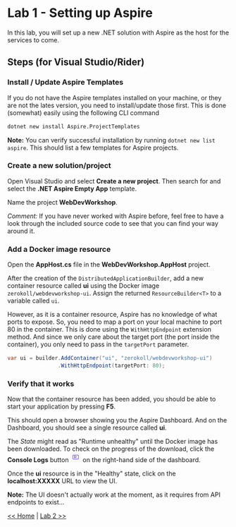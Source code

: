# Lab 1 - Setting up Aspire

In this lab, you will set up a new .NET solution with Aspire as the host for the services to come.

## Steps (for Visual Studio/Rider)

### Install / Update Aspire Templates

If you do not have the Aspire templates installed on your machine, or they are not the lates version, you need to install/update those first. This is done (somewhat) easily using the following CLI command

```bash
dotnet new install Aspire.ProjectTemplates
```

__Note:__ You can verify successful installation by running `dotnet new list aspire`. This should list a few templates for Aspire projects.

### Create a new solution/project

Open Visual Studio and select __Create a new project__. Then search for and select the __.NET Aspire Empty App__ template.

Name the project __WebDevWorkshop__.

_Comment:_ If you have never worked with Aspire before, feel free to have a look through the included source code to see that you can find your way around it.

### Add a Docker image resource

Open the __AppHost.cs__ file in the __WebDevWorkshop.AppHost__ project. 

After the creation of the `DistributedApplicationBuilder`, add a new container resource called __ui__ using the Docker image `zerokoll/webdevworkshop-ui`. Assign the returned `ResourceBuilder<T>` to a variable called `ui`.

However, as it is a container resource, Aspire has no knowledge of what ports to expose. So, you need to map a port on your local machine to port 80 in the container. This is done using the `WithHttpEndpoint` extension method. And since we only care about the target port (the port inside the container), you only need to pass in the `targetPort` parameter.

```csharp
var ui = builder.AddContainer("ui", "zerokoll/webdevworkshop-ui")
                .WithHttpEndpoint(targetPort: 80);
```

### Verify that it works

Now that the container resource has been added, you should be able to start your application by pressing __F5__.

This should open a browser showing you the Aspire Dashboard. And on the Dashboard, you should see a single resource called __ui__.

The _State_ might read as "Runtime unhealthy" until the Docker image has been downloaded. To check on the progress of the download, click the __Console Logs__ button ![](../resources/console-logs-button.png) on the right-hand side of the dashboard.

Once the __ui__ resource is in the "Healthy" state, click on the __localhost:XXXXX__ URL to view the UI.

__Note:__ The UI doesn't actually work at the moment, as it requires from API endpoints to exist...

[<< Home](../readme.md) | [Lab 2 >>](./lab2.md)
